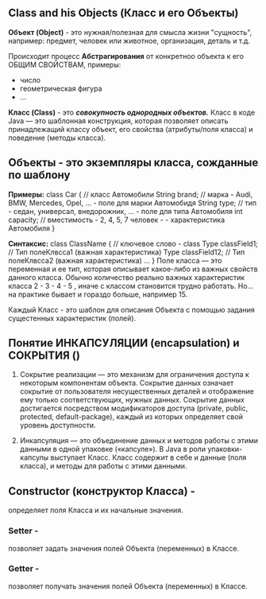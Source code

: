 ## Class and his Objects (Класс и его Объекты)

**Объект (Object)** - это нужная/полезная для смысла жизни "сущность", например:
предмет, человек или животное, организация, деталь и т.д.

Происходит процесс **Абстрагирования** от конкретноо объекта к его ОБЩИМ СВОЙСТВАМ, примеры:
- число
- геометрическая фигура
- ...

**Класс (Class)** - это **_совокупность однородных объектов._**
Класс в коде Java — это шаблонная конструкция, которая позволяет описать принадлежащий классу объект,
его свойства (атрибуты/поля класса) и поведение (методы класса).


## Объекты  - это экземпляры класса, сожданные по шаблону
**Примеры:**
class Car { // класс Автомобили
String brand; // марка - Audi, BMW, Mercedes, Opel, ... - поле для марки Автомобидя
String type; // тип - седан, универсал, внедорожник, ... - поле для типа Автомобиля
int capacity; // вместимость - 2, 4, 5, 7 человек - - характеристика Автомобиля
}

**Синтаксис:**
class ClassName {                                   // ключевое слово - class
Type classField1; // Тип полеКлвсса1 (важная характеристика)
Type classField12; // Тип полеКлвсса2 (важная характеристика)
...
}
Поле класса — это переменная и ее тип, которая описывает какое-либо из важных свойств данного класса.
Обычно количество реально важных характеристик класса 2 - 3 - 4 - 5 , иначе с классом становится
трудно работать. Но... на практике бывает и гораздо больше, например 15.

Каждый Класс - это шаблон для описания Объекта с помощью задания сущестенных характеристик (полей).

## Понятие ИНКАПСУЛЯЦИИ (encapsulation) и СОКРЫТИЯ ()
1. Сокрытие реализации — это механизм для ограничения доступа к некоторым компонентам объекта.
   Сокрытие данных означает сокрытие от пользователя несущественных деталей и отображение
   ему только соответствующих, нужных данных.
   Сокрытие данных достигается посредством модификаторов доступа (private, public,
   protected, default-package), каждый из которых определяет свой уровень доступности.

2. Инкапсуляция — это объединение данных и методов работы с этими данными в одной упаковке («капсуле»).
   В Java в роли упаковки-капсулы выступает Класс. Класс содержит в себе и данные (поля класса),
   и методы для работы с этими данными.


## Constructor (конструктор Класса) -
определяет поля Класса и их начальные значения.

### Setter -
позволяет задать значения полей Объекта (переменных) в Классе.

### Getter -
позволяет получать значения полей Объекта (переменных) в Классе.

